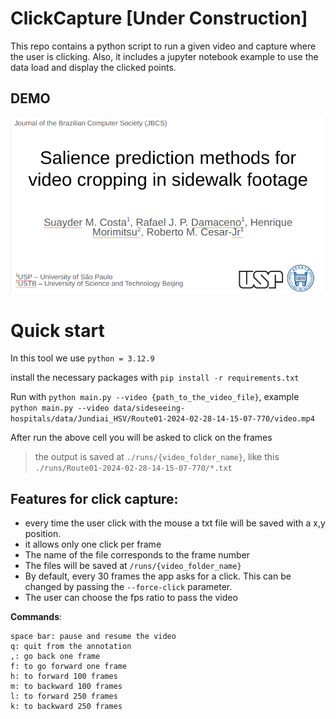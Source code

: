 # ClickCapture [Under Construction]


This repo contains a python script to run a given video and capture where the user is clicking. Also, it includes a jupyter notebook example to use the data load and display the clicked points.

## DEMO

[![](assets/first_page.png)](https://drive.google.com/file/d/1fe7JgEsmDxfiSc1JlJBSFe1ezeB4KgNb/view?usp=drive_link)

# Quick start

In this tool we use `python = 3.12.9`

install the necessary packages with `pip install -r requirements.txt`

Run with `python main.py --video {path_to_the_video_file}`, example `python main.py --video data/sideseeing-hospitals/data/Jundiai_HSV/Route01-2024-02-28-14-15-07-770/video.mp4`

After run the above cell you will be asked to click on the frames
> the output is saved at `./runs/{video_folder_name}`, like this `./runs/Route01-2024-02-28-14-15-07-770/*.txt`

## Features for click capture:

- every time the user click with the mouse a txt file will be saved with a x,y position.
- it allows only one click per frame
- The name of the file corresponds to the frame number
- The files will be saved at `/runs/{video_folder_name}`
- By default, every 30 frames the app asks for a click. This can be changed by passing the `--force-click` parameter.
- The user can choose the fps ratio to pass the video


**Commands**: 

```
space bar: pause and resume the video
q: quit from the annotation
,: go back one frame
f: to go forward one frame
h: to forward 100 frames
m: to backward 100 frames
l: to forward 250 frames
k: to backward 250 frames
```
